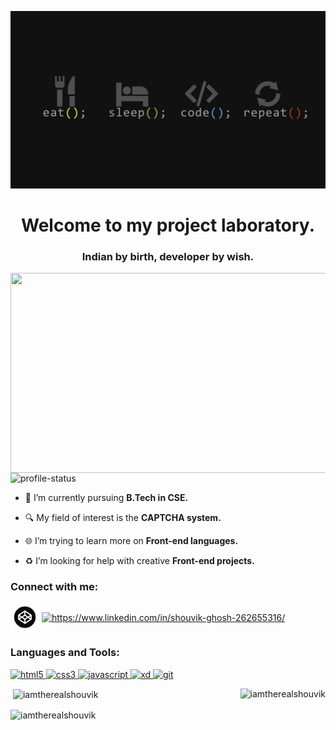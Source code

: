 ![logo](https://github.com/IamtherealShouvik/IamtherealShouvik/blob/main/ESCR%5B1%5D.png)
<h1 align="center">Welcome to my project laboratory.</h1>
<h3 align="center">Indian by birth, developer by wish.</h3>

<img src="https://camo.githubusercontent.com/14445d6010612a62eb02bfb38aa7d8557e7995c2c106be845851ac718af8ad23/68747470733a2f2f692e70696e696d672e636f6d2f6f726967696e616c732f62352f66642f33662f62356664336662653938343130336530386239343832343731343834333934622e676966" height=320 width=560 align="right" border-radius=8/>
<p align="left"> <img src="https://komarev.com/ghpvc/?username=iamtherealshouvik&label=Profile%20views&color=0e75b6&style=flat" alt="profile-status" /> </p>

- 📑 I’m currently pursuing **B.Tech in CSE.**

- 🔍 My field of interest is the **CAPTCHA system.**

- 🌐 I’m trying to learn more on **Front-end languages.**

- ♻️ I’m looking for help with creative **Front-end projects.**

<h3 align="left">Connect with me:</h3>
<p align="left">
<a href="https://codepen.io/https://codepen.io/iamtherealshouvik" target="blank"><img align="center" src="https://github.com/IamtherealShouvik/GIF/blob/main/icon-codepen-WoB.png" alt="https://codepen.io/iamtherealshouvik" height="46" width="46" /></a>
<a href="https://linkedin.com/in/https://www.linkedin.com/in/shouvik-ghosh-262655316/" target="blank"><img align="center" src="https://raw.githubusercontent.com/rahuldkjain/github-profile-readme-generator/master/src/images/icons/Social/linked-in-alt.svg" alt="https://www.linkedin.com/in/shouvik-ghosh-262655316/" height="30" width="40" /></a>
</p>

<h3 align="left">Languages and Tools:</h3>
<p align="left"> 
<a href="https://www.w3.org/html/" target="_blank" rel="noreferrer"> <img src="https://camo.githubusercontent.com/2954ea4a115a41aa827202678e66d768cb9d66da547d56dba504a62c79019741/68747470733a2f2f6c6f676f73706e672e6f72672f646f776e6c6f61642f68746d6c2d352f6c6f676f2d68746d6c2d352d323034382e706e67" alt="html5" width="40" height="40"/> </a> 
<a href="https://www.w3schools.com/css/" target="_blank" rel="noreferrer"> <img src="https://camo.githubusercontent.com/f77cfbb88d1aaa466279461ee557b0de66fff9673368b627c6a378e51cd57cfe/68747470733a2f2f6c6f676f73706e672e6f72672f646f776e6c6f61642f6373732d332f6c6f676f2d6373732d332d323034382e706e67" alt="css3" width="40" height="40"/> </a> 
<a href="https://developer.mozilla.org/en-US/docs/Web/JavaScript" target="_blank" rel="noreferrer"> 
<img src="https://camo.githubusercontent.com/64c5e4451254f99e9bd2558666c34a327c5df5edb6e34b31b5a42c0b062718f1/68747470733a2f2f6c6f676f73706e672e6f72672f646f776e6c6f61642f6a6176617363726970742f6c6f676f2d6a6176617363726970742d69636f6e2d313032342e706e67" alt="javascript" width="48" height="40"/> </a> 
<a href="https://www.adobe.com/products/xd.html" target="_blank" rel="noreferrer"/> 
  <img src="https://camo.githubusercontent.com/522f3981be32e0171a02eeaebaf0e8516f019da56fbae34a3962df0ceb3100e7/68747470733a2f2f7365656b6c6f676f2e636f6d2f696d616765732f412f61646f62652d78642d6c6f676f2d363433363445334132342d7365656b6c6f676f2e636f6d2e706e67" alt="xd" width="40" height="40" /> </a> 
<a href="https://git-scm.com/" target="_blank" rel="noreferrer"> <img src="https://www.vectorlogo.zone/logos/git-scm/git-scm-icon.svg" alt="git" width="40" height="40"/> </a> </p>

<p><img align="right" src="https://github-readme-stats.vercel.app/api/top-langs/?username=IamtherealShouvik&layout=donut-vertical&theme=highcontrast" alt="iamtherealshouvik" /></p>

<p>&nbsp;<img align="center" src="https://github-readme-stats.vercel.app/api?username=iamtherealshouvik&show_icons=true&locale=en&theme=highcontrast&card_width=500" alt="iamtherealshouvik" /></p>

<p><img align="center" src="https://github-readme-streak-stats.herokuapp.com/?user=iamtherealshouvik&theme=onedark-duo&card_width=506" alt="iamtherealshouvik" /></p>

